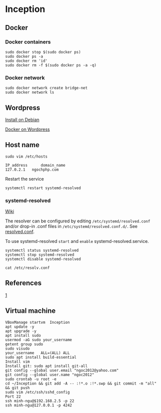 # Inception

## Docker

### Docker containers
```console
sudo docker stop $(sudo docker ps)
sudo docker ps -a
sudo docker rm 'id'
sudo docker rm -f $(sudo docker ps -a -q)
```
### Docker network
```console
sudo docker network create bridge-net
sudo docker network ls
```
## Wordpress

[Install on Debian](https://www.linuxtuto.com/how-to-install-wordpress-on-debian-12/)

[Docker on Wordpress](https://github.com/docker/awesome-compose/tree/master/official-documentation-samples/wordpress/)

## Host name
```console
sudo vim /etc/hosts
```

```console
IP_address   	domain_name
127.0.2.1	ngochphp.com
```

Restart the service
```console
systemctl restart systemd-resolved
```

### systemd-resolved

[Wiki](https://wiki.archlinux.org/title/systemd-resolved)

The resolver can be configured by editing `/etc/systemd/resolved.conf` and/or drop-in .conf files in `/etc/systemd/resolved.conf.d/`. See [resolved.conf](https://man.archlinux.org/man/resolved.conf.5).

To use systemd-resolved `start` and `enable` systemd-resolved.service.

```console
systemctl status systemd-resolved
systemctl stop systemd-resolved
systemctl disable systemd-resolved
```
```console
cat /etc/resolv.conf
```

## References

[1](https://tuto.grademe.fr/inception/)

## Virtual machine

```console
VBoxManage startvm  Inception
apt update -y
apt upgrade -y
apt install sudo
usermod -aG sudo your_username
getent group sudo
sudo visudo
your_username  	ALL=(ALL) ALL
sudo apt install build-essential
Install vim
Install git: sudo apt install git-all
git config --global user.email "ngoc2012@yahoo.com"
git config --global user.name "ngoc2012"
sudo crontab -u root -e
cd ~/Inception && git add -A -- :!*.o :!*.swp && git commit -m "all" && git push
sudo vim /etc/ssh/sshd_config
Port 22
ssh minh-ngu@$192.168.2.5 -p 22
ssh minh-ngu@127.0.0.1 -p 4242
```
